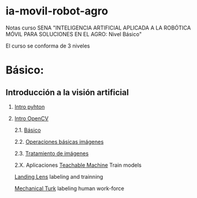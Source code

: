 # ia-movil-robot-agro
Notas curso SENA "INTELIGENCIA ARTIFICIAL APLICADA A LA ROBÓTICA MÓVIL PARA SOLUCIONES EN EL AGRO: Nivel Básico"


El curso se conforma de 3 niveles

# Básico:

## Introducción a la visión artificial

1. [Intro pyhton](Intro_python/)
2. [Intro OpenCV](Intro_OpenCV)

    2.1. [Básico](Intro_OpenCV/SPYDER/)
    
    2.2. [Operaciones básicas imágenes](Intro_OpenCV/VSCODE/)
    
    2.3. [Tratamiento de imágenes](Intro_OpenCV/tratamiento_imagenes/)
    
    2.X. Aplicaciones
    [Teachable Machine](https://teachablemachine.withgoogle.com/) Train models
        
    [Landing Lens](https://landing.ai/) labeling and trainning

    [Mechanical Turk](https://www.mturk.com/) labeling human work-force

        


